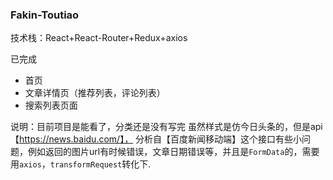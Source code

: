 ### Fakin-Toutiao

技术栈：React+React-Router+Redux+axios

已完成
 - 首页
 - 文章详情页（推荐列表，评论列表）
 - 搜索列表页面
 
说明：目前项目是能看了，分类还是没有写完
虽然样式是仿今日头条的，但是api【https://news.baidu.com/】，
分析自【百度新闻移动端】这个接口有些小问题，例如返回的图片url有时候错误，文章日期错误等，并且是```FormData```的，需要用```axios```，```transformRequest```转化下.
 




